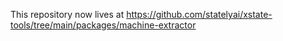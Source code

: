 This repository now lives at https://github.com/statelyai/xstate-tools/tree/main/packages/machine-extractor
